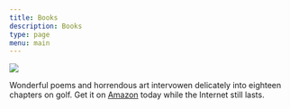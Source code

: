 ```yaml
---
title: Books
description: Books
type: page
menu: main
---
```


![](/images/loft_book.png)

Wonderful poems and horrendous art intervowen delicately into eighteen chapters on golf. Get it on [Amazon](https://www.amazon.in/LOFT-Tales-Lack-Talent-Amateurs-ebook/dp/B00G2B5UF6/ref=sr_1_1?dchild=1&keywords=LOFT+Tales&qid=1615093912&sr=8-1) today while the Internet still lasts.